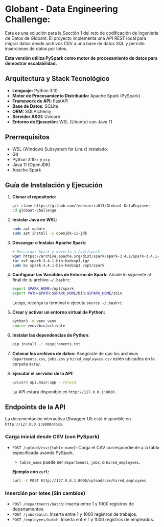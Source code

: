 # Globant - Data Engineering Challenge: 

Esta es una solución para la Sección 1 del reto de codificación de Ingeniería de Datos de Globant. El proyecto implementa una API REST local para migrar datos desde archivos CSV a una base de datos SQL y permite inserciones de datos por lotes.

**Esta versión utiliza PySpark como motor de procesamiento de datos para demostrar escalabilidad.**

## Arquitectura y Stack Tecnológico

-   **Lenguaje:** Python 3.10
-   **Motor de Procesamiento Distribuido:** Apache Spark (PySpark)
-   **Framework de API:** FastAPI
-   **Base de Datos:** SQLite
-   **ORM:** SQLAlchemy
-   **Servidor ASGI:** Uvicorn
-   **Entorno de Ejecución:** WSL (Ubuntu) con Java 11

## Prerrequisitos

-   WSL (Windows Subsystem for Linux) instalado.
-   Git
-   Python 3.10+ y `pip`
-   Java 11 (OpenJDK)
-   Apache Spark

## Guía de Instalación y Ejecución

1.  **Clonar el repositorio:**
    ```bash
    git clone https://github.com/fedesierra613/Globant-DataEngineer
    cd globant-challenge
    ```

2.  **Instalar Java en WSL:**
    ```bash
    sudo apt update
    sudo apt install -y openjdk-11-jdk
    ```

3.  **Descargar e Instalar Apache Spark:**
    ```bash
    # Descargar Spark y moverlo a /opt/spark
    wget https://archive.apache.org/dist/spark/spark-3.4.1/spark-3.4.1-bin-hadoop3.tgz
    tar xvf spark-3.4.1-bin-hadoop3.tgz
    sudo mv spark-3.4.1-bin-hadoop3 /opt/spark
    ```

4.  **Configurar las Variables de Entorno de Spark:**
    Añade lo siguiente al final de tu archivo `~/.bashrc`:
    ```bash
    export SPARK_HOME=/opt/spark
    export PATH=$PATH:$SPARK_HOME/bin:$SPARK_HOME/sbin
    ```
    Luego, recarga tu terminal o ejecuta `source ~/.bashrc`.

5.  **Crear y activar un entorno virtual de Python:**
    ```bash
    python3 -m venv venv
    source venv/bin/activate
    ```

6.  **Instalar las dependencias de Python:**
    ```bash
    pip install -r requirements.txt
    ```

7.  **Colocar los archivos de datos:**
    Asegúrate de que los archivos `departments.csv`, `jobs.csv` y `hired_employees.csv` estén ubicados en la carpeta `data/`.

8.  **Ejecutar el servidor de la API:**
    ```bash
    uvicorn api.main:app --reload
    ```
    La API estará disponible en `http://127.0.0.1:8000`.

## Endpoints de la API

La documentación interactiva (Swagger UI) está disponible en `http://127.0.0.1:8000/docs`.

### Carga inicial desde CSV (con PySpark)

-   `POST /upload/csv/{table_name}`: Carga el CSV correspondiente a la tabla especificada usando PySpark.
    -   `table_name` puede ser `departments`, `jobs`, o `hired_employees`.

    **Ejemplo con `curl`:**
    ```bash
    curl -X POST http://127.0.0.1:8000/upload/csv/hired_employees
    ```

### Inserción por lotes (Sin cambios)

-   `POST /departments/batch`: Inserta entre 1 y 1000 registros de departamentos.
-   `POST /jobs/batch`: Inserta entre 1 y 1000 registros de trabajos.
-   `POST /employees/batch`: Inserta entre 1 y 1000 registros de empleados.